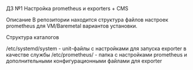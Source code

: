 Д3 №1
Настройка prometheus и exporters + CMS

Описание
В репозитории находится структура файлов настроек prometheus для VM/Baremetal вариантов установки.

Структура каталогов

/etc/systemd/system - unit-файлы с настройками для запуска exporter в качестве службы
/etc/prometheus/ - папка с настройками prometheus и дополнительными конфигурационными файлами для exporter
